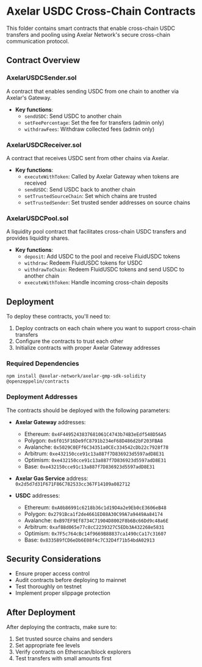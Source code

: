 # Axelar USDC Cross-Chain Contracts

This folder contains smart contracts that enable cross-chain USDC transfers and pooling using Axelar Network's secure cross-chain communication protocol.

## Contract Overview

### AxelarUSDCSender.sol
A contract that enables sending USDC from one chain to another via Axelar's Gateway.

- **Key functions**:
  - `sendUSDC`: Send USDC to another chain
  - `setFeePercentage`: Set the fee for transfers (admin only)
  - `withdrawFees`: Withdraw collected fees (admin only)

### AxelarUSDCReceiver.sol
A contract that receives USDC sent from other chains via Axelar.

- **Key functions**:
  - `executeWithToken`: Called by Axelar Gateway when tokens are received
  - `sendUSDC`: Send USDC back to another chain
  - `setTrustedSourceChain`: Set which chains are trusted
  - `setTrustedSender`: Set trusted sender addresses on source chains

### AxelarUSDCPool.sol
A liquidity pool contract that facilitates cross-chain USDC transfers and provides liquidity shares.

- **Key functions**:
  - `deposit`: Add USDC to the pool and receive FluidUSDC tokens
  - `withdraw`: Redeem FluidUSDC tokens for USDC
  - `withdrawToChain`: Redeem FluidUSDC tokens and send USDC to another chain
  - `executeWithToken`: Handle incoming cross-chain deposits

## Deployment

To deploy these contracts, you'll need to:

1. Deploy contracts on each chain where you want to support cross-chain transfers
2. Configure the contracts to trust each other
3. Initialize contracts with proper Axelar Gateway addresses

### Required Dependencies

```
npm install @axelar-network/axelar-gmp-sdk-solidity @openzeppelin/contracts
```

### Deployment Addresses

The contracts should be deployed with the following parameters:

- **Axelar Gateway** addresses:
  - Ethereum: `0x4F4495243837681061C4743b74B3eEdf548D56A5`
  - Polygon: `0x6f015F16De9fC8791b234eF68D486d2bF203FBA8`
  - Avalanche: `0x5029C0EFf6C34351a0CEc334542cDb22c7928f78`
  - Arbitrum: `0xe432150cce91c13a887f7D836923d5597adD8E31`
  - Optimism: `0xe432150cce91c13a887f7D836923d5597adD8E31`
  - Base: `0xe432150cce91c13a887f7D836923d5597adD8E31`

- **Axelar Gas Service** address: `0x2d5d7d31F671F86C782533cc367F14109a082712`

- **USDC** addresses:
  - Ethereum: `0xA0b86991c6218b36c1d19D4a2e9Eb0cE3606eB48`
  - Polygon: `0x2791Bca1f2de4661ED88A30C99A7a9449Aa84174`
  - Avalanche: `0xB97EF9Ef8734C71904D8002F8b6Bc66Dd9c48a6E`
  - Arbitrum: `0xaf88d065e77c8cC2239327C5EDb3A432268e5831`
  - Optimism: `0x7F5c764cBc14f9669B88837ca1490cCa17c31607`
  - Base: `0x833589fCD6eDb6E08f4c7C32D4f71b54bdA02913`

## Security Considerations

- Ensure proper access control
- Audit contracts before deploying to mainnet
- Test thoroughly on testnet
- Implement proper slippage protection

## After Deployment

After deploying the contracts, make sure to:

1. Set trusted source chains and senders
2. Set appropriate fee levels
3. Verify contracts on Etherscan/block explorers
4. Test transfers with small amounts first 